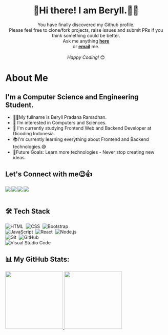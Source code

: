 <div align="center"> 
  <h1>👋Hi there! I am Beryll.🧑‍💻</h1> 
</div>
<div align="center">
  You have finally discovered my Github profile. <br>
  Please feel free to clone/fork projects, raise issues and submit PRs if you think something could be better. <br>
  Ask me anything <a href="https://github.com/BeryllPradanaRamadhan/Beryllprofile/issues/new"><b>here</b></a><br>
  or <a href="mailto:beryllpradanaramadhan17@outlook.com"><b>email</b></a> me.
</div>
<div align="center">
  <br>
  <i>Happy Coding!</i> 😊
  <br>
</div>

# About Me  
I'm a Computer Science and Engineering Student.  
--
* 🙆‍♂️My fullname is Beryll Pradana Ramadhan.
* 👀 I’m interested in Computers and Sciences.
* 🏫 I'm currently studying Frontend Web and Backend Developer at Dicoding Indonesia.
* 📚I'm currently learning everything about Frontend and Backend technologies.😅
* 💪Future Goals: Learn more technologies - Never stop creating new ideas.

## Let's Connect with me😉👍

<a href="https://www.linkedin.com/in/beryll-pradana-ramadhan-58044a212/"><img align="left" src="https://img.shields.io/badge/LinkedIn-0A66C2?&style=for-the-badge&logo=LinkedIn&logoColor=white" /></a>
<a href="https://www.instagram.com/beryllramadhan/"><img align="left" src="https://img.shields.io/badge/Instagram-E4405F?&style=for-the-badge&logo=Instagram&logoColor=white" /></a>
<a href="https://twitter.com/octvanue"><img align="left" src="https://img.shields.io/badge/Twitter-1DA1F2?&style=for-the-badge&logo=Twitter&logoColor=white" /></a>
<a href="mailto:beryllpradanaramadhan17@gmail.com"><img align="left" src="https://img.shields.io/badge/Email-EA4335?&style=for-the-badge&logo=Gmail&logoColor=white" /></a>


<br/><br/>

## 🛠 Tech Stack
![HTML](https://img.shields.io/badge/-HTML-05122A?style=flat&logo=HTML5)&nbsp;
![CSS](https://img.shields.io/badge/-CSS-05122A?style=flat&logo=CSS3&logoColor=1572B6)&nbsp;
![Bootstrap](https://img.shields.io/badge/-Bootstrap-05122A?style=flat&logo=bootstrap&logoColor=563D7C)
<br />
![JavaScript](https://img.shields.io/badge/-JavaScript-05122A?style=flat&logo=javascript)&nbsp;
![React](https://img.shields.io/badge/-React-05122A?style=flat&logo=react)&nbsp;
![Node.js](https://img.shields.io/badge/-Node.js-05122A?style=flat&logo=node.js)&nbsp;
<br />
![Git](https://img.shields.io/badge/-Git-05122A?style=flat&logo=git)&nbsp;
![GitHub](https://img.shields.io/badge/-GitHub-05122A?style=flat&logo=github)&nbsp;
<br />
![Visual Studio Code](https://img.shields.io/badge/-Visual%20Studio%20Code-05122A?style=flat&logo=visual-studio-code&logoColor=007ACC)&nbsp;

## 📊 My GitHub Stats:
<div align="left">
  <a href="https://github.com/BeryllPradanaRamadhan">
    <img height="180em" src="https://github-readme-stats.vercel.app/api?username=BeryllPradanaRamadhan&show_icons=true&bg_color=19,21D4FD,B721FF&title_color=fff&text_color=fff&&icon_color=fff&count_private=true&include_all_commits=true&disable_animations=false">
  <img height="180em" src="https://github-readme-stats.vercel.app/api/top-langs?username=BeryllPradanaRamadhan&show_icons=true&bg_color=19,21D4FD,B721FF&title_color=fff&text_color=fff&icon_color=fff&layout=compact"/>
</div>
